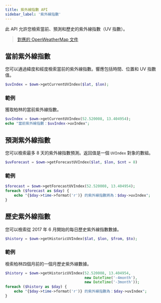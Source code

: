 ```yaml
---
title: 紫外線指數 API
sidebar_label: '紫外線指數'
---
```


此 API 允許您檢索當前、預測和歷史的紫外線指數（UV 指數）。

> [對應的 OpenWeatherMap 文件](https://openweathermap.org/api/uvi)

## 當前紫外線指數

您可以通過緯度和經度檢索當前的紫外線指數。響應包括時間、位置和 UV 指數值。

```php
$uvIndex = $owm->getCurrentUVIndex($lat, $lon);
```

### 範例

獲取柏林的當前紫外線指數。

```php
$uvIndex = $owm->getCurrentUVIndex(52.520008, 13.404954);
echo "當前紫外線指數：$uvIndex->uvIndex";
```

## 預測紫外線指數

您可以檢索最多 8 天的紫外線指數預測。返回值是一個 `UVIndex` 對象的數組。

```php
$uvForecast = $owm->getForecastUVIndex($lat, $lon, $cnt = 8)
```

### 範例

```php
$forecast = $owm->getForecastUVIndex(52.520008, 13.404954);
foreach ($forecast as $day) {
    echo "{$day->time->format('r')} 的紫外線指數將為：$day->uvIndex";
}
```

## 歷史紫外線指數

您可以檢索從 2017 年 6 月開始的每日歷史紫外線指數數據。

```php
$history = $owm->getHistoricUVIndex($lat, $lon, $from, $to);
```

### 範例

檢索柏林四個月前的一個月歷史紫外線數據。

```php
$history = $owm->getHistoricUVIndex(52.520008, 13.404954,
                                    new DateTime('-4month'),
                                    new DateTime('-3month'));
foreach ($history as $day) {
    echo "{$day->time->format('r')} 的紫外線指數為：$day->uvIndex";
}
```